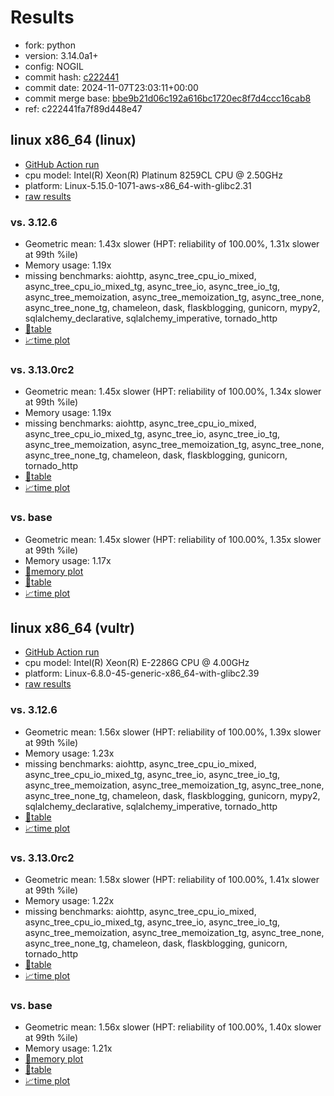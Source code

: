 # Results

- fork: python
- version: 3.14.0a1+
- config: NOGIL
- commit hash: [c222441](https://github.com/python/cpython/commit/c222441)
- commit date: 2024-11-07T23:03:11+00:00
- commit merge base: [bbe9b21d06c192a616bc1720ec8f7d4ccc16cab8](https://github.com/python/cpython/commit/bbe9b21d06c192a616bc1720ec8f7d4ccc16cab8)
- ref: c222441fa7f89d448e47

## linux x86_64 (linux)

- [GitHub Action run](https://github.com/facebookexperimental/free-threading-benchmarking/actions/runs/11733653393)
- cpu model: Intel(R) Xeon(R) Platinum 8259CL CPU @ 2.50GHz
- platform: Linux-5.15.0-1071-aws-x86_64-with-glibc2.31
- [raw results](bm-20241107-linux-x86_64-python-c222441fa7f89d448e47-3.14.0a1%2B-c222441.json)

### vs. 3.12.6

- Geometric mean: 1.43x slower (HPT: reliability of 100.00%, 1.31x slower at 99th %ile)
- Memory usage: 1.19x
- missing benchmarks: aiohttp, async_tree_cpu_io_mixed, async_tree_cpu_io_mixed_tg, async_tree_io, async_tree_io_tg, async_tree_memoization, async_tree_memoization_tg, async_tree_none, async_tree_none_tg, chameleon, dask, flaskblogging, gunicorn, mypy2, sqlalchemy_declarative, sqlalchemy_imperative, tornado_http
- [📄table](bm-20241107-linux-x86_64-python-c222441fa7f89d448e47-3.14.0a1%2B-c222441-vs-3.12.6.md)
- [📈time plot](bm-20241107-linux-x86_64-python-c222441fa7f89d448e47-3.14.0a1%2B-c222441-vs-3.12.6.svg)

### vs. 3.13.0rc2

- Geometric mean: 1.45x slower (HPT: reliability of 100.00%, 1.34x slower at 99th %ile)
- Memory usage: 1.19x
- missing benchmarks: aiohttp, async_tree_cpu_io_mixed, async_tree_cpu_io_mixed_tg, async_tree_io, async_tree_io_tg, async_tree_memoization, async_tree_memoization_tg, async_tree_none, async_tree_none_tg, chameleon, dask, flaskblogging, gunicorn, tornado_http
- [📄table](bm-20241107-linux-x86_64-python-c222441fa7f89d448e47-3.14.0a1%2B-c222441-vs-3.13.0rc2.md)
- [📈time plot](bm-20241107-linux-x86_64-python-c222441fa7f89d448e47-3.14.0a1%2B-c222441-vs-3.13.0rc2.svg)

### vs. base

- Geometric mean: 1.45x slower (HPT: reliability of 100.00%, 1.35x slower at 99th %ile)
- Memory usage: 1.17x
- [🧠memory plot](bm-20241107-linux-x86_64-python-c222441fa7f89d448e47-3.14.0a1%2B-c222441-vs-base-mem.svg)
- [📄table](bm-20241107-linux-x86_64-python-c222441fa7f89d448e47-3.14.0a1%2B-c222441-vs-base.md)
- [📈time plot](bm-20241107-linux-x86_64-python-c222441fa7f89d448e47-3.14.0a1%2B-c222441-vs-base.svg)

## linux x86_64 (vultr)

- [GitHub Action run](https://github.com/facebookexperimental/free-threading-benchmarking/actions/runs/11733653393)
- cpu model: Intel(R) Xeon(R) E-2286G CPU @ 4.00GHz
- platform: Linux-6.8.0-45-generic-x86_64-with-glibc2.39
- [raw results](bm-20241107-vultr-x86_64-python-c222441fa7f89d448e47-3.14.0a1%2B-c222441.json)

### vs. 3.12.6

- Geometric mean: 1.56x slower (HPT: reliability of 100.00%, 1.39x slower at 99th %ile)
- Memory usage: 1.23x
- missing benchmarks: aiohttp, async_tree_cpu_io_mixed, async_tree_cpu_io_mixed_tg, async_tree_io, async_tree_io_tg, async_tree_memoization, async_tree_memoization_tg, async_tree_none, async_tree_none_tg, chameleon, dask, flaskblogging, gunicorn, mypy2, sqlalchemy_declarative, sqlalchemy_imperative, tornado_http
- [📄table](bm-20241107-vultr-x86_64-python-c222441fa7f89d448e47-3.14.0a1%2B-c222441-vs-3.12.6.md)
- [📈time plot](bm-20241107-vultr-x86_64-python-c222441fa7f89d448e47-3.14.0a1%2B-c222441-vs-3.12.6.svg)

### vs. 3.13.0rc2

- Geometric mean: 1.58x slower (HPT: reliability of 100.00%, 1.41x slower at 99th %ile)
- Memory usage: 1.22x
- missing benchmarks: aiohttp, async_tree_cpu_io_mixed, async_tree_cpu_io_mixed_tg, async_tree_io, async_tree_io_tg, async_tree_memoization, async_tree_memoization_tg, async_tree_none, async_tree_none_tg, chameleon, dask, flaskblogging, gunicorn, tornado_http
- [📄table](bm-20241107-vultr-x86_64-python-c222441fa7f89d448e47-3.14.0a1%2B-c222441-vs-3.13.0rc2.md)
- [📈time plot](bm-20241107-vultr-x86_64-python-c222441fa7f89d448e47-3.14.0a1%2B-c222441-vs-3.13.0rc2.svg)

### vs. base

- Geometric mean: 1.56x slower (HPT: reliability of 100.00%, 1.40x slower at 99th %ile)
- Memory usage: 1.21x
- [🧠memory plot](bm-20241107-vultr-x86_64-python-c222441fa7f89d448e47-3.14.0a1%2B-c222441-vs-base-mem.svg)
- [📄table](bm-20241107-vultr-x86_64-python-c222441fa7f89d448e47-3.14.0a1%2B-c222441-vs-base.md)
- [📈time plot](bm-20241107-vultr-x86_64-python-c222441fa7f89d448e47-3.14.0a1%2B-c222441-vs-base.svg)

